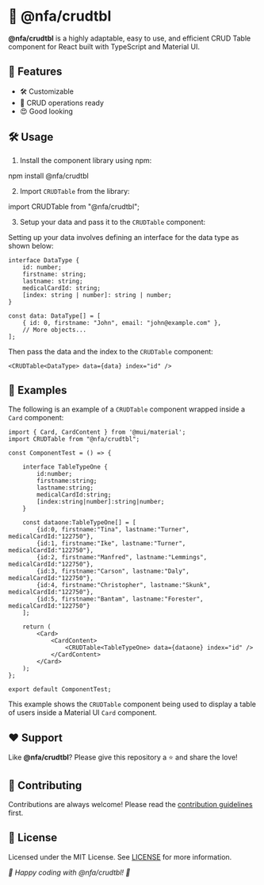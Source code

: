 # 🚀 @nfa/crudtbl

**@nfa/crudtbl** is a highly adaptable, easy to use, and efficient CRUD Table component for React built with TypeScript and Material UI.

## 🌟 Features
- 🛠️ Customizable
- 🎯 CRUD operations ready
- 😍 Good looking

## 🛠️ Usage

1. Install the component library using npm:

npm install @nfa/crudtbl

2. Import `CRUDTable` from the library:

import CRUDTable from "@nfa/crudtbl";

3. Setup your data and pass it to the `CRUDTable` component:

Setting up your data involves defining an interface for the data type as shown below:
```
interface DataType {
	id: number;
	firstname: string;
	lastname: string;
	medicalCardId: string;
	[index: string | number]: string | number;
}

const data: DataType[] = [
	{ id: 0, firstname: "John", email: "john@example.com" },
	// More objects...
];
```
Then pass the data and the index to the `CRUDTable` component:
```
<CRUDTable<DataType> data={data} index="id" />
```
## 🎯 Examples

The following is an example of a `CRUDTable` component wrapped inside a `Card` component:
```
import { Card, CardContent } from '@mui/material';
import CRUDTable from "@nfa/crudtbl";

const ComponentTest = () => {

	interface TableTypeOne {
		id:number;
		firstname:string;
		lastname:string;
		medicalCardId:string;
		[index:string|number]:string|number;
	}

	const dataone:TableTypeOne[] = [
		{id:0, firstname:"Tina", lastname:"Turner", medicalCardId:"122750"},
		{id:1, firstname:"Ike", lastname:"Turner", medicalCardId:"122750"},
		{id:2, firstname:"Manfred", lastname:"Lemmings", medicalCardId:"122750"},
		{id:3, firstname:"Carson", lastname:"Daly", medicalCardId:"122750"},
		{id:4, firstname:"Christopher", lastname:"Skunk", medicalCardId:"122750"},
		{id:5, firstname:"Bantam", lastname:"Forester", medicalCardId:"122750"}
	];

	return (
		<Card>
			<CardContent>
				<CRUDTable<TableTypeOne> data={dataone} index="id" />
			</CardContent>
		</Card>
	);
};

export default ComponentTest;
```
This example shows the `CRUDTable` component being used to display a table of users inside a Material UI `Card` component.

## ❤️ Support
Like **@nfa/crudtbl**? Please give this repository a ⭐️ and share the love!

## 🤝 Contributing
Contributions are always welcome! Please read the [contribution guidelines](CONTRIBUTING.md) first.

## 📜 License
Licensed under the MIT License. See [LICENSE](LICENSE) for more information.

*🚀 Happy coding with @nfa/crudtbl! 🚀*
